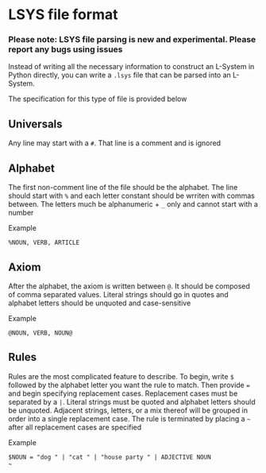 # LSYS file format

### Please note: LSYS file parsing is new and experimental. Please report any bugs using issues

Instead of writing all the necessary information to construct an L-System in Python directly, you can write a `.lsys` file that can be parsed into an L-System.

The specification for this type of file is provided below

## Universals
Any line may start with a `#`. That line is a comment and is ignored

## Alphabet 
The first non-comment line of the file should be the alphabet. The line should start with `%` and each letter constant should be wrriten with commas between. The letters much be alphanumeric + `_` only and cannot start with a number

Example
```
%NOUN, VERB, ARTICLE
```

## Axiom
After the alphabet, the axiom is written between `@`. It should be composed of comma separated values. Literal strings should go in quotes and alphabet letters should be unquoted and case-sensitive

Example
```aiignore
@NOUN, VERB, NOUN@
```

## Rules
Rules are the most complicated feature to describe. To begin, write `$` followed by the alphabet letter you want the rule to match.
Then provide `=` and begin specifying replacement cases. Replacement cases must be separated by a `|`. Literal strings must be quoted and alphabet letters should be unquoted. Adjacent strings, letters, or a mix thereof will be grouped in order into
a single replacement case. The rule is terminated by placing a `~` after all replacement cases are specified

Example
```aiignore
$NOUN = "dog " | "cat " | "house party " | ADJECTIVE NOUN 
~

```
